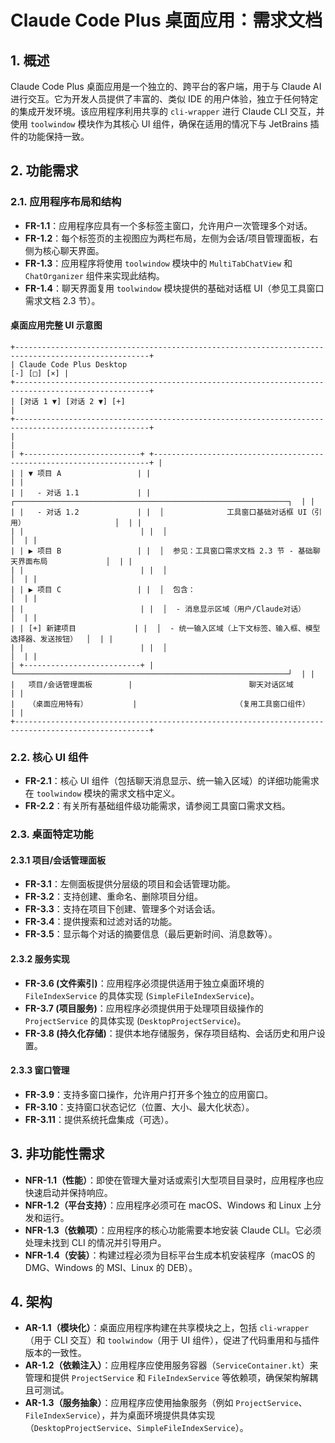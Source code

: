 # Claude Code Plus 桌面应用：需求文档

## 1. 概述

Claude Code Plus 桌面应用是一个独立的、跨平台的客户端，用于与 Claude AI 进行交互。它为开发人员提供了丰富的、类似 IDE 的用户体验，独立于任何特定的集成开发环境。该应用程序利用共享的 `cli-wrapper` 进行 Claude CLI 交互，并使用 `toolwindow` 模块作为其核心 UI 组件，确保在适用的情况下与 JetBrains 插件的功能保持一致。

## 2. 功能需求

### 2.1. 应用程序布局和结构

*   **FR-1.1**：应用程序应具有一个多标签主窗口，允许用户一次管理多个对话。
*   **FR-1.2**：每个标签页的主视图应为两栏布局，左侧为会话/项目管理面板，右侧为核心聊天界面。
*   **FR-1.3**：应用程序将使用 `toolwindow` 模块中的 `MultiTabChatView` 和 `ChatOrganizer` 组件来实现此结构。
*   **FR-1.4**：聊天界面复用 `toolwindow` 模块提供的基础对话框 UI（参见工具窗口需求文档 2.3 节）。

#### 桌面应用完整 UI 示意图

```
+----------------------------------------------------------------------------------------------------+
| Claude Code Plus Desktop                                                              [-] [□] [×] |
+----------------------------------------------------------------------------------------------------+
| [对话 1 ▼] [对话 2 ▼] [+]                                                                          |
+----------------------------------------------------------------------------------------------------+
|                                                                                                    |
| +--------------------------+ +---------------------------------------------------------------------+ |
| | ▼ 项目 A                 | |                                                                     | |
| |   - 对话 1.1             | |  ┌─────────────────────────────────────────────────────────────┐  | |
| |   - 对话 1.2             | |  │              工具窗口基础对话框 UI（引用）                    │  | |
| |                          | |  │                                                               │  | |
| | ▶ 项目 B                 | |  │  参见：工具窗口需求文档 2.3 节 - 基础聊天界面布局             │  | |
| |                          | |  │                                                               │  | |
| | ▶ 项目 C                 | |  │  包含：                                                       │  | |
| |                          | |  │  - 消息显示区域（用户/Claude对话）                            │  | |
| | [+] 新建项目             | |  │  - 统一输入区域（上下文标签、输入框、模型选择器、发送按钮）  │  | |
| |                          | |  │                                                               │  | |
| +--------------------------+ |  └─────────────────────────────────────────────────────────────┘  | |
|   项目/会话管理面板        |                          聊天对话区域                                 | |
|   （桌面应用特有）          |                      （复用工具窗口组件）                            | |
+----------------------------------------------------------------------------------------------------+
```

### 2.2. 核心 UI 组件

*   **FR-2.1**：核心 UI 组件（包括聊天消息显示、统一输入区域）的详细功能需求在 `toolwindow` 模块的需求文档中定义。
*   **FR-2.2**：有关所有基础组件级功能需求，请参阅工具窗口需求文档。

### 2.3. 桌面特定功能

#### 2.3.1 项目/会话管理面板

*   **FR-3.1**：左侧面板提供分层级的项目和会话管理功能。
*   **FR-3.2**：支持创建、重命名、删除项目分组。
*   **FR-3.3**：支持在项目下创建、管理多个对话会话。
*   **FR-3.4**：提供搜索和过滤对话的功能。
*   **FR-3.5**：显示每个对话的摘要信息（最后更新时间、消息数等）。

#### 2.3.2 服务实现

*   **FR-3.6 (文件索引)**：应用程序必须提供适用于独立桌面环境的 `FileIndexService` 的具体实现 (`SimpleFileIndexService`)。
*   **FR-3.7 (项目服务)**：应用程序必须提供用于处理项目级操作的 `ProjectService` 的具体实现 (`DesktopProjectService`)。
*   **FR-3.8 (持久化存储)**：提供本地存储服务，保存项目结构、会话历史和用户设置。

#### 2.3.3 窗口管理

*   **FR-3.9**：支持多窗口操作，允许用户打开多个独立的应用窗口。
*   **FR-3.10**：支持窗口状态记忆（位置、大小、最大化状态）。
*   **FR-3.11**：提供系统托盘集成（可选）。

## 3. 非功能性需求

*   **NFR-1.1（性能）**：即使在管理大量对话或索引大型项目目录时，应用程序也应快速启动并保持响应。
*   **NFR-1.2（平台支持）**：应用程序必须可在 macOS、Windows 和 Linux 上分发和运行。
*   **NFR-1.3（依赖项）**：应用程序的核心功能需要本地安装 Claude CLI。它必须处理未找到 CLI 的情况并引导用户。
*   **NFR-1.4（安装）**：构建过程必须为目标平台生成本机安装程序（macOS 的 DMG、Windows 的 MSI、Linux 的 DEB）。

## 4. 架构

*   **AR-1.1（模块化）**：桌面应用程序构建在共享模块之上，包括 `cli-wrapper`（用于 CLI 交互）和 `toolwindow`（用于 UI 组件），促进了代码重用和与插件版本的一致性。
*   **AR-1.2（依赖注入）**：应用程序应使用服务容器（`ServiceContainer.kt`）来管理和提供 `ProjectService` 和 `FileIndexService` 等依赖项，确保架构解耦且可测试。
*   **AR-1.3（服务抽象）**：应用程序应使用抽象服务（例如 `ProjectService`、`FileIndexService`），并为桌面环境提供具体实现（`DesktopProjectService`、`SimpleFileIndexService`）。
